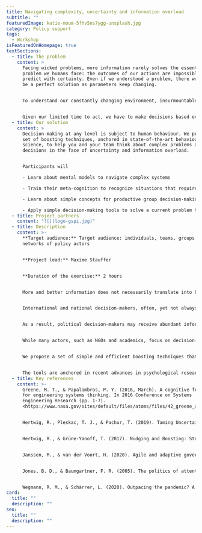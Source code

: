 ```yaml
---
title: Navigating complexity, uncertainty and information overload
subtitle: ""
featuredImage: katie-moum-5fhv5ns7ygg-unsplash.jpg
category: Policy support
tags:
  - Workshop
isFeaturedOnHomepage: true
textSections:
  - title: The problem
    content: >
      Facing wicked problems, more information rarely solves the essential
      problem we humans face: the outcomes of our actions are impossible to
      predict with certainty. Even if we understood a problem, there would never
      be a perfect solution as parameters keep changing.


      To understand our constantly changing environment, insurmountable amounts of information products are sent our way. But most of analyses lack the rigour to be conclusive. And when we search for high quality syntheses, they aren't tailored to our specific needs and often hidden behind paywalls.


      Given our limited time to act, we have to make decisions based on our current understanding of the world. But how to make well-informed guesses in fast-paced environments that perform better than chance and allow us to learn from them?
  - title: Our solution
    content: >
      Decision-making at any level is subject to human behaviour. We propose a
      set of boosting techniques, anchored in state-of-the-art behavioural
      science, to help you and your team think about complex problems and make
      decisions in the face of uncertainty and information overload.


      Participants will

      - Learn about mental models to navigate complex systems

      - Train their meta-cognition to recognize situations that require specific tools

      - Learn about simple concepts for productive group decision-making

      - Apply simple decision-making tools to solve a current problem they are facing
  - title: Project partners
    content: "![](logo-gspi.jpg)"
  - title: Description
    content: >-
      **Target audience:** Target audience: individuals, teams, groups and
      networks of policy actors


      **Project lead:** Maxime Stauffer


      **Duration of the exercise:** 2 hours


      More and better information does not necessarily translate into better decision-making. Yet, political decision-makers are bombarded with new information every day. This project focuses on empowering decision-makers to help them navigate complex problems efficiently by selecting, processing and exchanging information effectively. 


      International and national decision-makers, often, yet not always, benefit from in-depth analyses of policy problems (e.g. SDGs) and of the impact and cost of policies. However, this production of evidence is not necessarily coordinated. It is often published behind paywalls, rarely synthesised, seldom tailored to decision needs, and different reports can provide conflicting recommendations. Additionally, the production of evidence also competes against other information sources such as partisan information, false information, or less rigorous analyses. 


      As a result, political decision-makers may receive abundant information but struggle to turn it into effective policy change. A typical example is climate change. With decades of research, evidence and tools on climate change, policy change only happens very slowly if at all. It has been repeated and empirically validated that one of the mechanisms that prevent effective policy change in light of new information lie in the dynamics of information processing. That is “how bounded-rational policy actors judge, select, use and remember information”. In other words, how do time-constrained, non-omniscient actors deal with information overload? 


      While many actors, such as NGOs and academics, focus on decision-making support through the provision of information in the form of reports, new evidence or better predictions, this project hopes to support the behavioural reality of decision-making. Advances in psychology and neurosciences have shed light on boosting techniques that equip decision-makers with tools and concepts to make fast and accurate decisions in the face of uncertainty. As such, the strategy behind this project is not about providing better or more information. The strategy is about improving decision-makers’ capacity to process information and navigate uncertain environments.


      We propose a set of simple and efficient boosting techniques that can be easily used by any decision-maker to make decisions in the face of uncertainty and information overload. The approach is based on empowerment instead of prescription. The tools will cover the following dimensions: (1) judging and selecting information; (2) sharing information; and (3) using information.


      The tools are anchored in recent advances in psychological research. Given that political decision- making, whether it is at a local, national or international level, is always subject to human behaviour, these tools likely generalise and thus are useful for every decision-maker. This solution differs from and complements pieces of evidence on policy problems and solutions which often are context-specific and thus cannot necessarily be imported into every context.
  - title: Key references
    content: >-
      Greene, M. T., & Papalambros, P. Y. (2016, March). A cognitive framework
      for engineering systems thinking. In 2016 Conference on Systems
      Engineering Research (pp. 1-7).
      <https://www.nasa.gov/sites/default/files/atoms/files/42_greene_a_cognitive_framework_for_engineering_systems_thinking_1.pdf>


      Hertwig, R., Pleskac, T. J., & Pachur, T. (2019). Taming Uncertainty. MIT Press. <https://doi.org/10.7551/mitpress/11114.001.0001>


      Hertwig, R., & Grüne-Yanoff, T. (2017). Nudging and Boosting: Steering or Empowering Good Decisions. Perspectives on Psychological Science, 12(6), 973–986. <https://doi.org/10.1177/1745691617702496>


      Janssen, M., & van der Voort, H. (2020). Agile and adaptive governance in crisis response: Lessons from the COVID-19 pandemic. International Journal of Information Management, 55, 102180. <https://doi.org/10.1016/j.ijinfomgt.2020.102180>


      Jones, B. D., & Baumgartner, F. R. (2005). The politics of attention: How government prioritizes problems. University of Chicago Press. <https://press.uchicago.edu/ucp/books/book/chicago/P/bo3644482.html>


      Wegmann, R. M., & Schärrer, L. (2020). Outpacing the pandemic? A factorial survey on decision speed of COVID-19 task forces. Journal of Organizational Effectiveness: People and Performance, 7(2), 191–202. <https://doi.org/10.1108/JOEPP-05-2020-0089>
card:
  title: ""
  description: ""
seo:
  title: ""
  description: ""
---
```

